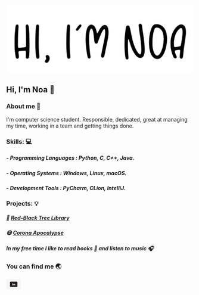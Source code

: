 <img src="Images/noa.png">

## Hi, I'm Noa :wave:


### About me :pushpin:
I'm computer science student.
Responsible, dedicated, great at managing my time, working in a team and getting things done.

### Skills: :computer:
##### - **Programming Languages :** Python, C, C++, Java.
##### - **Operating Systems :** Windows, Linux, macOS.
##### - **Development Tools :**  PyCharm, CLion, IntelliJ.


### Projects: :bulb:
##### :deciduous_tree: [Red-Black Tree Library](https://github.com/noamoalem/RBTree)

##### :mask: [Corona Apocalypse](https://github.com/noamoalem/CoronaApocalypse)

##### In my free time I like to read books :closed_book: and listen to music :headphones:



### You can find me :earth_asia:
[<img src="Images/linkedin_icon.jpg" width="40" height="30" />](https://www.linkedin.com/in/noa-moalem-bb0750202/)
